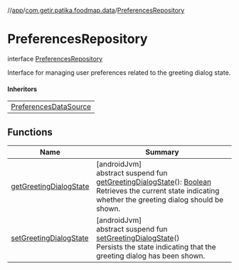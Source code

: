 //[app](../../../index.md)/[com.getir.patika.foodmap.data](../index.md)/[PreferencesRepository](index.md)

# PreferencesRepository

interface [PreferencesRepository](index.md)

Interface for managing user preferences related to the greeting dialog state.

#### Inheritors

| |
|---|
| [PreferencesDataSource](../../com.getir.patika.foodmap.data.impl/-preferences-data-source/index.md) |

## Functions

| Name | Summary |
|---|---|
| [getGreetingDialogState](get-greeting-dialog-state.md) | [androidJvm]<br>abstract suspend fun [getGreetingDialogState](get-greeting-dialog-state.md)(): [Boolean](https://kotlinlang.org/api/latest/jvm/stdlib/kotlin/-boolean/index.html)<br>Retrieves the current state indicating whether the greeting dialog should be shown. |
| [setGreetingDialogState](set-greeting-dialog-state.md) | [androidJvm]<br>abstract suspend fun [setGreetingDialogState](set-greeting-dialog-state.md)()<br>Persists the state indicating that the greeting dialog has been shown. |
